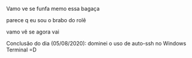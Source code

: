 Vamo ve se funfa memo essa bagaça

parece q eu sou o brabo do rolê

vamo vê se agora vai

Conclusão do dia (05/08/2020): dominei o uso de auto-ssh no Windows Terminal =D
